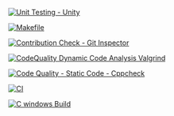 [![Unit Testing - Unity](https://github.com/AkhileshShindhe/Step_in_cashflow-management-system/actions/workflows/unity.yml/badge.svg)](https://github.com/AkhileshShindhe/Step_in_cashflow-management-system/actions/workflows/unity.yml)

[![Makefile](https://github.com/AkhileshShindhe/Step_in_cashflow-management-system/actions/workflows/Makefile.yml/badge.svg)](https://github.com/AkhileshShindhe/Step_in_cashflow-management-system/actions/workflows/Makefile.yml)

[![Contribution Check - Git Inspector](https://github.com/AkhileshShindhe/Step_in_cashflow-management-system/actions/workflows/gitinspector.yml/badge.svg)](https://github.com/AkhileshShindhe/Step_in_cashflow-management-system/actions/workflows/gitinspector.yml)

[![CodeQuality Dynamic Code Analysis Valgrind](https://github.com/AkhileshShindhe/Step_in_cashflow-management-system/actions/workflows/CodeQuality_Dynamic.yml/badge.svg)](https://github.com/AkhileshShindhe/Step_in_cashflow-management-system/actions/workflows/CodeQuality_Dynamic.yml)

[![Code Quality - Static Code - Cppcheck](https://github.com/AkhileshShindhe/Step_in_cashflow-management-system/actions/workflows/cppcheck.yml/badge.svg)](https://github.com/AkhileshShindhe/Step_in_cashflow-management-system/actions/workflows/cppcheck.yml)

[![CI](https://github.com/AkhileshShindhe/Step_in_cashflow-management-system/actions/workflows/main.yml/badge.svg)](https://github.com/AkhileshShindhe/Step_in_cashflow-management-system/actions/workflows/main.yml)

[![C windows Build](https://github.com/Roopa200/M1_SalaryManagmentSystem/actions/workflows/windoesbuild.yml/badge.svg)](https://github.com/Roopa200/M1_SalaryManagmentSystem/actions/workflows/windoesbuild.yml)

